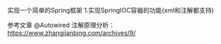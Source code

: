 实现一个简单的Spring框架
1.实现SpringIOC容器的功能(xml和注解都支持)


参考文章
@Autowired 注解原理分析：https://www.zhangjianbing.com/archives/9/
